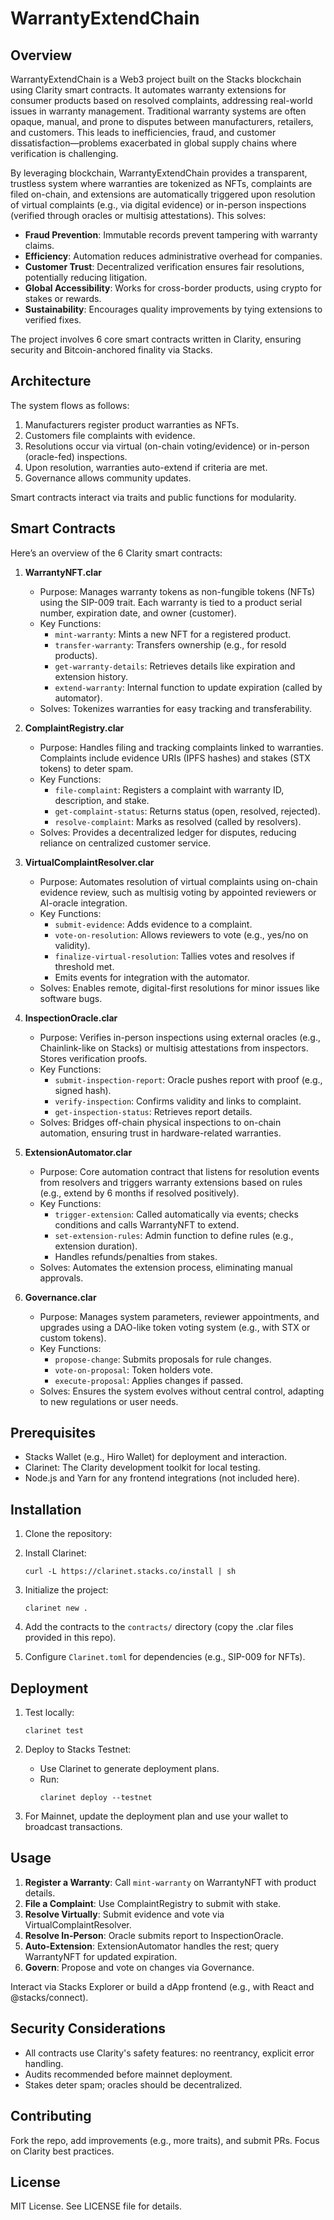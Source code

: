 # WarrantyExtendChain

## Overview

WarrantyExtendChain is a Web3 project built on the Stacks blockchain using Clarity smart contracts. It automates warranty extensions for consumer products based on resolved complaints, addressing real-world issues in warranty management. Traditional warranty systems are often opaque, manual, and prone to disputes between manufacturers, retailers, and customers. This leads to inefficiencies, fraud, and customer dissatisfaction—problems exacerbated in global supply chains where verification is challenging.

By leveraging blockchain, WarrantyExtendChain provides a transparent, trustless system where warranties are tokenized as NFTs, complaints are filed on-chain, and extensions are automatically triggered upon resolution of virtual complaints (e.g., via digital evidence) or in-person inspections (verified through oracles or multisig attestations). This solves:
- **Fraud Prevention**: Immutable records prevent tampering with warranty claims.
- **Efficiency**: Automation reduces administrative overhead for companies.
- **Customer Trust**: Decentralized verification ensures fair resolutions, potentially reducing litigation.
- **Global Accessibility**: Works for cross-border products, using crypto for stakes or rewards.
- **Sustainability**: Encourages quality improvements by tying extensions to verified fixes.

The project involves 6 core smart contracts written in Clarity, ensuring security and Bitcoin-anchored finality via Stacks.

## Architecture

The system flows as follows:
1. Manufacturers register product warranties as NFTs.
2. Customers file complaints with evidence.
3. Resolutions occur via virtual (on-chain voting/evidence) or in-person (oracle-fed) inspections.
4. Upon resolution, warranties auto-extend if criteria are met.
5. Governance allows community updates.

Smart contracts interact via traits and public functions for modularity.

## Smart Contracts

Here’s an overview of the 6 Clarity smart contracts:

1. **WarrantyNFT.clar**  
   - Purpose: Manages warranty tokens as non-fungible tokens (NFTs) using the SIP-009 trait. Each warranty is tied to a product serial number, expiration date, and owner (customer).  
   - Key Functions:  
     - `mint-warranty`: Mints a new NFT for a registered product.  
     - `transfer-warranty`: Transfers ownership (e.g., for resold products).  
     - `get-warranty-details`: Retrieves details like expiration and extension history.  
     - `extend-warranty`: Internal function to update expiration (called by automator).  
   - Solves: Tokenizes warranties for easy tracking and transferability.

2. **ComplaintRegistry.clar**  
   - Purpose: Handles filing and tracking complaints linked to warranties. Complaints include evidence URIs (IPFS hashes) and stakes (STX tokens) to deter spam.  
   - Key Functions:  
     - `file-complaint`: Registers a complaint with warranty ID, description, and stake.  
     - `get-complaint-status`: Returns status (open, resolved, rejected).  
     - `resolve-complaint`: Marks as resolved (called by resolvers).  
   - Solves: Provides a decentralized ledger for disputes, reducing reliance on centralized customer service.

3. **VirtualComplaintResolver.clar**  
   - Purpose: Automates resolution of virtual complaints using on-chain evidence review, such as multisig voting by appointed reviewers or AI-oracle integration.  
   - Key Functions:  
     - `submit-evidence`: Adds evidence to a complaint.  
     - `vote-on-resolution`: Allows reviewers to vote (e.g., yes/no on validity).  
     - `finalize-virtual-resolution`: Tallies votes and resolves if threshold met.  
     - Emits events for integration with the automator.  
   - Solves: Enables remote, digital-first resolutions for minor issues like software bugs.

4. **InspectionOracle.clar**  
   - Purpose: Verifies in-person inspections using external oracles (e.g., Chainlink-like on Stacks) or multisig attestations from inspectors. Stores verification proofs.  
   - Key Functions:  
     - `submit-inspection-report`: Oracle pushes report with proof (e.g., signed hash).  
     - `verify-inspection`: Confirms validity and links to complaint.  
     - `get-inspection-status`: Retrieves report details.  
   - Solves: Bridges off-chain physical inspections to on-chain automation, ensuring trust in hardware-related warranties.

5. **ExtensionAutomator.clar**  
   - Purpose: Core automation contract that listens for resolution events from resolvers and triggers warranty extensions based on rules (e.g., extend by 6 months if resolved positively).  
   - Key Functions:  
     - `trigger-extension`: Called automatically via events; checks conditions and calls WarrantyNFT to extend.  
     - `set-extension-rules`: Admin function to define rules (e.g., extension duration).  
     - Handles refunds/penalties from stakes.  
   - Solves: Automates the extension process, eliminating manual approvals.

6. **Governance.clar**  
   - Purpose: Manages system parameters, reviewer appointments, and upgrades using a DAO-like token voting system (e.g., with STX or custom tokens).  
   - Key Functions:  
     - `propose-change`: Submits proposals for rule changes.  
     - `vote-on-proposal`: Token holders vote.  
     - `execute-proposal`: Applies changes if passed.  
   - Solves: Ensures the system evolves without central control, adapting to new regulations or user needs.

## Prerequisites

- Stacks Wallet (e.g., Hiro Wallet) for deployment and interaction.
- Clarinet: The Clarity development toolkit for local testing.
- Node.js and Yarn for any frontend integrations (not included here).

## Installation

1. Clone the repository:

2. Install Clarinet:
   ```
   curl -L https://clarinet.stacks.co/install | sh
   ```

3. Initialize the project:
   ```
   clarinet new .
   ```

4. Add the contracts to the `contracts/` directory (copy the .clar files provided in this repo).

5. Configure `Clarinet.toml` for dependencies (e.g., SIP-009 for NFTs).

## Deployment

1. Test locally:
   ```
   clarinet test
   ```

2. Deploy to Stacks Testnet:
   - Use Clarinet to generate deployment plans.
   - Run:
     ```
     clarinet deploy --testnet
     ```

3. For Mainnet, update the deployment plan and use your wallet to broadcast transactions.

## Usage

1. **Register a Warranty**: Call `mint-warranty` on WarrantyNFT with product details.
2. **File a Complaint**: Use ComplaintRegistry to submit with stake.
3. **Resolve Virtually**: Submit evidence and vote via VirtualComplaintResolver.
4. **Resolve In-Person**: Oracle submits report to InspectionOracle.
5. **Auto-Extension**: ExtensionAutomator handles the rest; query WarrantyNFT for updated expiration.
6. **Govern**: Propose and vote on changes via Governance.

Interact via Stacks Explorer or build a dApp frontend (e.g., with React and @stacks/connect).

## Security Considerations

- All contracts use Clarity's safety features: no reentrancy, explicit error handling.
- Audits recommended before mainnet deployment.
- Stakes deter spam; oracles should be decentralized.

## Contributing

Fork the repo, add improvements (e.g., more traits), and submit PRs. Focus on Clarity best practices.

## License

MIT License. See LICENSE file for details.